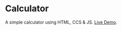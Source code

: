 # Calculator
A simple calculator using HTML, CCS &amp; JS.
[Live Demo](https://samir-z21.github.io/Calculator/).
